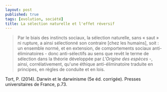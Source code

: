 ```yaml
---
layout: post
published: true
tags: [evolution, société]
title: La sélection naturelle et l'effet réversif
---
```


>Par le biais des instincts sociaux, la sélection naturelle, sans « saut » ni rupture, a ainsi sélectionné son contraire [chez les humains], soit : un ensemble normé, et en extension, de comportements sociaux anti-éliminatoires - donc anti-sélectifs au sens que revêt le terme de sélection dans la théorie développée par <i> L'Origine des espèces </i> -, ainsi, corrélativement, qu'une éthique anti-éliminatoire traduite en principes, en règles de conduite et en lois.

Tort, P. (2014). Darwin et le darwinisme (5e éd. corrigée). Presses universitaires de France, p.73.

